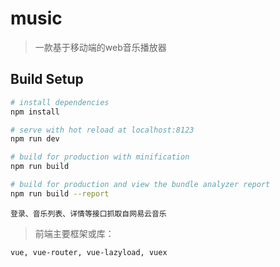# music

> 一款基于移动端的web音乐播放器

## Build Setup

``` bash
# install dependencies
npm install

# serve with hot reload at localhost:8123
npm run dev

# build for production with minification
npm run build

# build for production and view the bundle analyzer report
npm run build --report
```

`登录、音乐列表、详情等接口抓取自网易云音乐`

> 前端主要框架或库：

`vue, vue-router, vue-lazyload, vuex`

